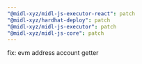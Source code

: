 ```yaml
---
"@midl-xyz/midl-js-executor-react": patch
"@midl-xyz/hardhat-deploy": patch
"@midl-xyz/midl-js-executor": patch
"@midl-xyz/midl-js-core": patch
---
```


fix: evm address account getter
